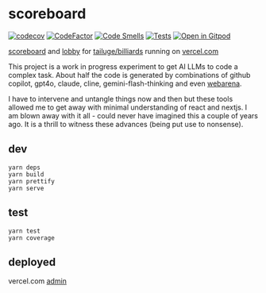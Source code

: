 # scoreboard

[![codecov](https://codecov.io/gh/tailuge/scoreboard/graph/badge.svg?token=70UENFYO7P)](https://codecov.io/gh/tailuge/scoreboard)
[![CodeFactor](https://www.codefactor.io/repository/github/tailuge/scoreboard/badge)](https://www.codefactor.io/repository/github/tailuge/scoreboard)
[![Code Smells](https://sonarcloud.io/api/project_badges/measure?project=tailuge_scoreboard&metric=code_smells)](https://sonarcloud.io/summary/new_code?id=tailuge_scoreboard)
[![Tests](https://github.com/tailuge/scoreboard/actions/workflows/main.yml/badge.svg)](https://github.com/tailuge/scoreboard/actions/workflows/main.yml)
[![Open in Gitpod](https://img.shields.io/badge/Gitpod-Open%20in%20Gitpod-%230092CF.svg)](https://gitpod.io/#https://github.com/tailuge/scoreboard)

[scoreboard](https://scoreboard-tailuge.vercel.app/leaderboard.html) and [lobby](https://scoreboard-tailuge.vercel.app/lobby) for [tailuge/billiards](https://github.com/tailuge/billiards) running on [vercel.com](https://vercel.com/tailuges-projects/scoreboard)

This project is a work in progress experiment to get AI LLMs to code a complex task. About half the code is generated by combinations of github copilot, gpt4o, claude, cline, gemini-flash-thinking and even [webarena](https://web.lmarena.ai/).

I have to intervene and untangle things now and then but these tools allowed me to get away with minimal understanding of react and nextjs. I am blown away with it all - could never have imagined this a couple of years ago. It is a thrill to witness these advances (being put use to nonsense).


## dev

```shell
yarn deps
yarn build
yarn prettify
yarn serve
```

## test

```shell
yarn test
yarn coverage
```

## deployed

vercel.com [admin](https://vercel.com/tailuges-projects/scoreboard)

